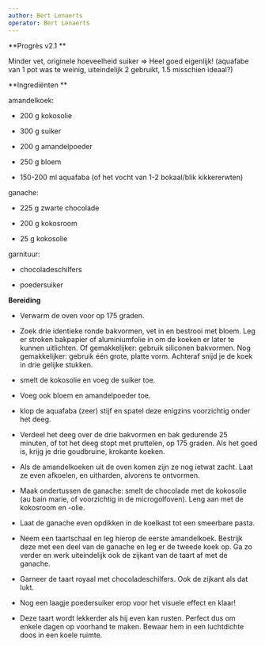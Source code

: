 ```yaml
---
author: Bert Lenaerts
operator: Bert Lenaerts
---
```


**Progrès v2.1 **

Minder vet, originele hoeveelheid suiker =\> Heel goed eigenlijk!
(aquafabe van 1 pot was te weinig, uiteindelijk 2 gebruikt, 1.5
misschien ideaal?)

**Ingrediënten **

amandelkoek:

-   200 g kokosolie

-   300 g suiker

-   200 g amandelpoeder

-   250 g bloem

-   150-200 ml aquafaba (of het vocht van 1-2 bokaal/blik kikkererwten)

ganache:

-   225 g zwarte chocolade

-   200 g kokosroom

-   25 g kokosolie

garnituur:

-   chocoladeschilfers

-   poedersuiker

**Bereiding**

-   Verwarm de oven voor op 175 graden.

-   Zoek drie identieke ronde bakvormen, vet in en bestrooi met bloem.
    Leg er stroken bakpapier of aluminiumfolie in om de koeken er later
    te kunnen uitlichten. Of gemakkelijker: gebruik siliconen bakvormen.
    Nog gemakkelijker: gebruik één grote, platte vorm. Achteraf snijd je
    de koek in drie gelijke stukken.

-   smelt de kokosolie en voeg de suiker toe.

-   Voeg ook bloem en amandelpoeder toe.

-   klop de aquafaba (zeer) stijf en spatel deze enigzins voorzichtig
    onder het deeg.

-   Verdeel het deeg over de drie bakvormen en bak gedurende 25 minuten,
    of tot het deeg stopt met pruttelen, op 175 graden. Als het goed is,
    krijg je drie goudbruine, krokante koeken.

-   Als de amandelkoeken uit de oven komen zijn ze nog ietwat zacht.
    Laat ze even afkoelen, en uitharden, alvorens te ontvormen.

-   Maak ondertussen de ganache: smelt de chocolade met de kokosolie (au
    bain marie, of voorzichtig in de microgolfoven). Leng aan met de
    kokosroom en -olie.

-   Laat de ganache even opdikken in de koelkast tot een smeerbare
    pasta.

-   Neem een taartschaal en leg hierop de eerste amandelkoek. Bestrijk
    deze met een deel van de ganache en leg er de tweede koek op. Ga zo
    verder en werk uiteindelijk ook de zijkant van de taart af met de
    ganache.

-   Garneer de taart royaal met chocoladeschilfers. Ook de zijkant als
    dat lukt.

-   Nog een laagje poedersuiker erop voor het visuele effect en klaar!

-   Deze taart wordt lekkerder als hij even kan rusten. Perfect dus om
    enkele dagen op voorhand te maken. Bewaar hem in een luchtdichte
    doos in een koele ruimte.
